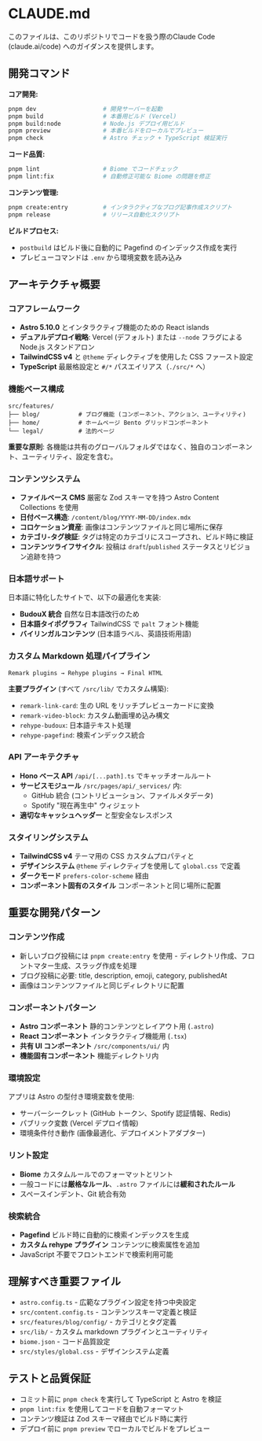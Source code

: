# CLAUDE.md

このファイルは、このリポジトリでコードを扱う際のClaude Code (claude.ai/code) へのガイダンスを提供します。

## 開発コマンド

**コア開発:**
```bash
pnpm dev                   # 開発サーバーを起動
pnpm build                 # 本番用ビルド (Vercel)
pnpm build:node            # Node.js デプロイ用ビルド
pnpm preview               # 本番ビルドをローカルでプレビュー
pnpm check                 # Astro チェック + TypeScript 検証実行
```

**コード品質:**
```bash
pnpm lint                  # Biome でコードチェック
pnpm lint:fix              # 自動修正可能な Biome の問題を修正
```

**コンテンツ管理:**
```bash
pnpm create:entry          # インタラクティブなブログ記事作成スクリプト
pnpm release               # リリース自動化スクリプト
```

**ビルドプロセス:**
- `postbuild` はビルド後に自動的に Pagefind のインデックス作成を実行
- プレビューコマンドは `.env` から環境変数を読み込み

## アーキテクチャ概要

### コアフレームワーク
- **Astro 5.10.0** とインタラクティブ機能のための React islands
- **デュアルデプロイ戦略**: Vercel (デフォルト) または `--node` フラグによる Node.js スタンドアロン
- **TailwindCSS v4** と `@theme` ディレクティブを使用した CSS ファースト設定
- **TypeScript** 最厳格設定と `#/*` パスエイリアス（`./src/*` へ）

### 機能ベース構成
```
src/features/
├── blog/           # ブログ機能 (コンポーネント、アクション、ユーティリティ)
├── home/           # ホームページ Bento グリッドコンポーネント
└── legal/          # 法的ページ
```

**重要な原則**: 各機能は共有のグローバルフォルダではなく、独自のコンポーネント、ユーティリティ、設定を含む。

### コンテンツシステム
- **ファイルベース CMS** 厳密な Zod スキーマを持つ Astro Content Collections を使用
- **日付ベース構造**: `/content/blog/YYYY-MM-DD/index.mdx`
- **コロケーション資産**: 画像はコンテンツファイルと同じ場所に保存
- **カテゴリ-タグ検証**: タグは特定のカテゴリにスコープされ、ビルド時に検証
- **コンテンツライフサイクル**: 投稿は `draft`/`published` ステータスとリビジョン追跡を持つ

### 日本語サポート
日本語に特化したサイトで、以下の最適化を実装:
- **BudouX 統合** 自然な日本語改行のため
- **日本語タイポグラフィ** TailwindCSS で `palt` フォント機能
- **バイリンガルコンテンツ** (日本語ラベル、英語技術用語)

### カスタム Markdown 処理パイプライン
```
Remark plugins → Rehype plugins → Final HTML
```

**主要プラグイン** (すべて `/src/lib/` でカスタム構築):
- `remark-link-card`: 生の URL をリッチプレビューカードに変換
- `remark-video-block`: カスタム動画埋め込み構文
- `rehype-budoux`: 日本語テキスト処理
- `rehype-pagefind`: 検索インデックス統合

### API アーキテクチャ
- **Hono ベース API** `/api/[...path].ts` でキャッチオールルート
- **サービスモジュール** `/src/pages/api/_services/` 内:
  - GitHub 統合 (コントリビューション、ファイルメタデータ)
  - Spotify "現在再生中" ウィジェット
- **適切なキャッシュヘッダー** と型安全なレスポンス

### スタイリングシステム
- **TailwindCSS v4** テーマ用の CSS カスタムプロパティと
- **デザインシステム** `@theme` ディレクティブを使用して `global.css` で定義
- **ダークモード** `prefers-color-scheme` 経由
- **コンポーネント固有のスタイル** コンポーネントと同じ場所に配置

## 重要な開発パターン

### コンテンツ作成
- 新しいブログ投稿には `pnpm create:entry` を使用 - ディレクトリ作成、フロントマター生成、スラッグ作成を処理
- ブログ投稿に必要: title, description, emoji, category, publishedAt
- 画像はコンテンツファイルと同じディレクトリに配置

### コンポーネントパターン
- **Astro コンポーネント** 静的コンテンツとレイアウト用 (`.astro`)
- **React コンポーネント** インタラクティブ機能用 (`.tsx`)
- **共有 UI コンポーネント** `/src/components/ui/` 内
- **機能固有コンポーネント** 機能ディレクトリ内

### 環境設定
アプリは Astro の型付き環境変数を使用:
- サーバーシークレット (GitHub トークン、Spotify 認証情報、Redis)
- パブリック変数 (Vercel デプロイ情報)
- 環境条件付き動作 (画像最適化、デプロイメントアダプター)

### リント設定
- **Biome** カスタムルールでのフォーマットとリント
- 一般コードには**厳格なルール**、`.astro` ファイルには**緩和されたルール**
- スペースインデント、Git 統合有効

### 検索統合
- **Pagefind** ビルド時に自動的に検索インデックスを生成
- **カスタム rehype プラグイン** コンテンツに検索属性を追加
- JavaScript 不要でフロントエンドで検索利用可能

## 理解すべき重要ファイル

- `astro.config.ts` - 広範なプラグイン設定を持つ中央設定
- `src/content.config.ts` - コンテンツスキーマ定義と検証
- `src/features/blog/config/` - カテゴリとタグ定義
- `src/lib/` - カスタム markdown プラグインとユーティリティ
- `biome.json` - コード品質設定
- `src/styles/global.css` - デザインシステム定義

## テストと品質保証

- コミット前に `pnpm check` を実行して TypeScript と Astro を検証
- `pnpm lint:fix` を使用してコードを自動フォーマット
- コンテンツ検証は Zod スキーマ経由でビルド時に実行
- デプロイ前に `pnpm preview` でローカルでビルドをプレビュー
